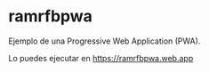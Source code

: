 # ramrfbpwa

Ejemplo de una Progressive Web Application (PWA).

Lo puedes ejecutar en https://ramrfbpwa.web.app
